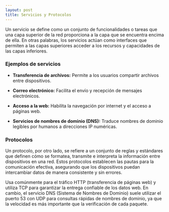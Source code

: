 ```yaml
---
layout: post
title: Servicios y Protocolos
---
```


Un servicio se define como un conjunto de funcionalidades o tareas que una capa superior de la red proporciona a la capa que se encuentra encima de ella. En otras palabras, los servicios actúan como interfaces que permiten a las capas superiores acceder a los recursos y capacidades de las capas inferiores.

### Ejemplos de servicios ###

- **Transferencia de archivos:** Permite a los usuarios compartir archivos entre dispositivos.

- **Correo electrónico:** Facilita el envío y recepción de mensajes electrónicos.

- **Acceso a la web:** Habilita la navegación por internet y el acceso a páginas web.

- **Servicios de nombres de dominio (DNS):** Traduce nombres de dominio legibles por humanos a direcciones IP numéricas.

### Protocolos ###

Un protocolo, por otro lado, se refiere a un conjunto de reglas y estándares que definen cómo se formatea, transmite e interpreta la información entre dispositivos en una red. Estos protocolos establecen las pautas para la comunicación efectiva, asegurando que los dispositivos puedan intercambiar datos de manera consistente y sin errores.

Usa comúnmente para el tráfico HTTP (transferencia de páginas web) y utiliza TCP para garantizar la entrega confiable de los datos web. En cambio, el servicio DNS (Sistema de Nombres de Dominio) suele utilizar el puerto 53 con UDP para consultas rápidas de nombres de dominio, ya que la velocidad es más importante que la verificación de cada paquete.
